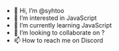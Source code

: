 - 👋 Hi, I’m @syhtoo
- 👀 I’m interested in JavaScript
- 🌱 I’m currently learning JavaScript
- 💞️ I’m looking to collaborate on ?
- 📫 How to reach me on Discord

<!---
syhtoo/syhtoo is a ✨ special ✨ repository because its `README.md` (this file) appears on your GitHub profile.
You can click the Preview link to take a look at your changes.
--->
